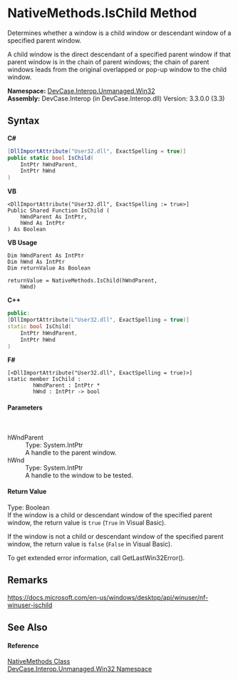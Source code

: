 # NativeMethods.IsChild Method 
 

Determines whether a window is a child window or descendant window of a specified parent window. 

 A child window is the direct descendant of a specified parent window if that parent window is in the chain of parent windows; the chain of parent windows leads from the original overlapped or pop-up window to the child window.

**Namespace:**&nbsp;<a href="N_DevCase_Interop_Unmanaged_Win32">DevCase.Interop.Unmanaged.Win32</a><br />**Assembly:**&nbsp;DevCase.Interop (in DevCase.Interop.dll) Version: 3.3.0.0 (3.3)

## Syntax

**C#**<br />
``` C#
[DllImportAttribute("User32.dll", ExactSpelling = true)]
public static bool IsChild(
	IntPtr hWndParent,
	IntPtr hWnd
)
```

**VB**<br />
``` VB
<DllImportAttribute("User32.dll", ExactSpelling := true>]
Public Shared Function IsChild ( 
	hWndParent As IntPtr,
	hWnd As IntPtr
) As Boolean
```

**VB Usage**<br />
``` VB Usage
Dim hWndParent As IntPtr
Dim hWnd As IntPtr
Dim returnValue As Boolean

returnValue = NativeMethods.IsChild(hWndParent, 
	hWnd)
```

**C++**<br />
``` C++
public:
[DllImportAttribute(L"User32.dll", ExactSpelling = true)]
static bool IsChild(
	IntPtr hWndParent, 
	IntPtr hWnd
)
```

**F#**<br />
``` F#
[<DllImportAttribute("User32.dll", ExactSpelling = true)>]
static member IsChild : 
        hWndParent : IntPtr * 
        hWnd : IntPtr -> bool 

```


#### Parameters
&nbsp;<dl><dt>hWndParent</dt><dd>Type: System.IntPtr<br />A handle to the parent window.</dd><dt>hWnd</dt><dd>Type: System.IntPtr<br />A handle to the window to be tested.</dd></dl>

#### Return Value
Type: Boolean<br />If the window is a child or descendant window of the specified parent window, the return value is `true` (`True` in Visual Basic). 

 If the window is not a child or descendant window of the specified parent window, the return value is `false` (`False` in Visual Basic). 

 To get extended error information, call GetLastWin32Error().

## Remarks
<a href="https://docs.microsoft.com/en-us/windows/desktop/api/winuser/nf-winuser-ischild" target="_blank">https://docs.microsoft.com/en-us/windows/desktop/api/winuser/nf-winuser-ischild</a>

## See Also


#### Reference
<a href="T_DevCase_Interop_Unmanaged_Win32_NativeMethods">NativeMethods Class</a><br /><a href="N_DevCase_Interop_Unmanaged_Win32">DevCase.Interop.Unmanaged.Win32 Namespace</a><br />